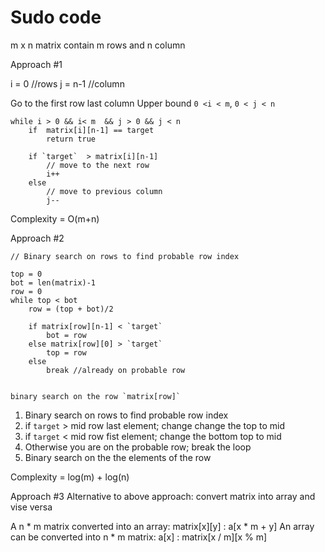 # Sudo code

m x n matrix contain m rows and n column

Approach #1

i = 0 //rows
j = n-1 //column

Go to the first row last column
Upper bound `0 <i < m`, `0 < j < n`

```
while i > 0 && i< m  && j > 0 && j < n
    if  matrix[i][n-1] == target
        return true
    
    if `target`  > matrix[i][n-1]
        // move to the next row    
        i++
    else 
        // move to previous column
        j--
``` 
Complexity = O(m+n)


Approach #2

```
// Binary search on rows to find probable row index  

top = 0
bot = len(matrix)-1
row = 0
while top < bot
    row = (top + bot)/2

    if matrix[row][n-1] < `target`
        bot = row
    else matrix[row][0] > `target`
        top = row
    else
        break //already on probable row


binary search on the row `matrix[row]`

```

1. Binary search on rows to find probable row index  
2. if `target` > mid row last element; change change the top to mid
3. if `target` < mid row fist element; change the bottom top to mid
4. Otherwise you are on the probable row; break the loop   
5. Binary search on the the elements of the row

Complexity  = log(m) + log(n)   



Approach #3
Alternative to above approach: convert matrix into array and vise versa 

A n * m matrix converted into an array: matrix[x][y] : a[x * m + y]
An array can be converted into n * m matrix: a[x] : matrix[x / m][x % m]

